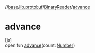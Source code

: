 //[base](../../../index.md)/[lib.protobuf](../index.md)/[BinaryReader](index.md)/[advance](advance.md)

# advance

[js]\
open fun [advance](advance.md)(count: [Number](https://kotlinlang.org/api/latest/jvm/stdlib/kotlin/-number/index.html))
